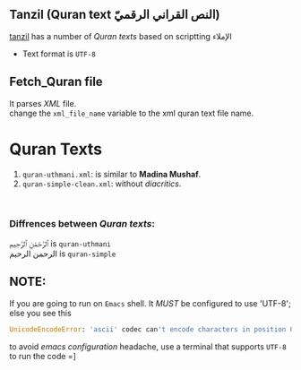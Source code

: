 ## Tanzil (Quran text النص القراني الرقميّ)

[tanzil](http://tanzil.net/docs/download) has a number of *Quran texts* based on scriptting الإملاء
* Text format is `UTF-8`


## Fetch_Quran file
It parses *XML* file.<br />
change the `xml_file_name` variable to the xml quran text file name.

# Quran Texts
1. `quran-uthmani.xml`: is  similar to **Madina Mushaf**.
2. `quran-simple-clean.xml`: without *diacritics*. 
<br /> 

### Diffrences between *Quran texts*:<br />
 ٱلرَّحْمَٰنِ ٱلرَّحِيمِ is `quran-uthmani`<br /> 
 الرحمن الرحيم is `quran-simple`

## NOTE:
If you are going to run on `Emacs` shell. It *MUST* be configured to use 'UTF-8';
<br /> else you see this
```python
UnicodeEncodeError: 'ascii' codec can't encode characters in position 0-1: ordinal not in range(128)
```
to avoid *emacs configuration* headache, use a terminal that supports `UTF-8` to run the code =]
